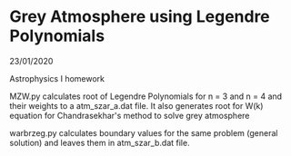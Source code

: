 # Grey Atmosphere using Legendre Polynomials

23/01/2020

Astrophysics I homework

MZW.py calculates root of Legendre Polynomials for n = 3 and n = 4 and their weights to a atm_szar_a.dat file. It also generates root for W(k) equation for Chandrasekhar's method to solve grey atmosphere

warbrzeg.py calculates boundary values for the same problem (general solution) and leaves them in atm_szar_b.dat file.
